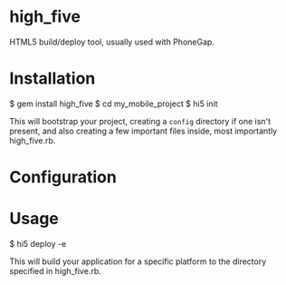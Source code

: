 high_five
=========

HTML5 build/deploy tool, usually used with PhoneGap. 

Installation
============

  $ gem install high_five
  $ cd my_mobile_project
  $ hi5 init

This will bootstrap your project, creating a ```config``` directory if one isn't present, 
and also creating a few important files inside, most importantly high_five.rb. 

Configuration
=============


Usage
=====

  $ hi5 deploy <platform> -e <environment> 

This will build your application for a specific platform to the directory specified in high_five.rb.  


